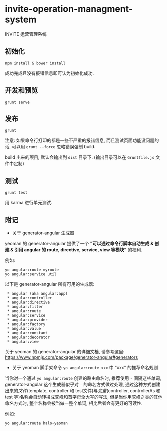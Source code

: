 # invite-operation-managment-system

INVITE 运营管理系统

## 初始化

```
npm install & bower install
```

成功完成且没有报错信息即可认为初始化成功. 

## 开发和预览

```
grunt serve
```

## 发布

```
grunt
```

注意: 如果命令行打印的都是一些不严重的报错信息, 而且测试页面功能没问题的话, 可以用 `grunt --force` 忽略错误强制 build.

build 出来的项目, 默认会输出到 `dist` 目录下. (输出目录可以在 `Gruntfile.js` 文件中定制)

## 测试

```
grunt test
```

用 karma 进行单元测试.

## 附记

- 关于 generator-angular 生成器
 
 yeoman 的 generator-angular 提供了一个 **"可以通过命令行脚本自动生成 & 创建 & 引用 angular 的 route, directive, service, view 等模块"** 的福利.
 
 例如:
 
 ```
 yo angular:route myroute
 yo angular:service util
 ```
 
 以下是 generator-angular 所有可用的生成器:
 
     * angular (aka angular:app)
     * angular:controller
     * angular:directive
     * angular:filter
     * angular:route
     * angular:service
     * angular:provider
     * angular:factory
     * angular:value
     * angular:constant
     * angular:decorator
     * angular:view

关于 yeoman 的 generator-angular 的详细文档, 请参考这里: https://www.npmjs.com/package/generator-angular#generators

- 关于 yeoman 脚手架命令 `yo angular:route xxx` 中 "xxx" 的推荐命名规则

当你对一个通过 `yo angular:route` 创建的路由命名时, 推荐使用 `-` 间隔这些单词, generator-angular 这个生成器似乎对 `-` 的命名方式做过处理, 通过这种方式创建出来的*文件*(template, controller 和 test文件)与*变量*(controller, controllerAs 和 test 等)名称会自动转换成驼峰和首字母全大写的写法, 但是当你用驼峰之类的其他命名方式时, 整个名称会被当做一整个单词, 相比后者会有更好的可读性.

例如:
 
 ```
 yo angular:route halo-yeoman
 ```
